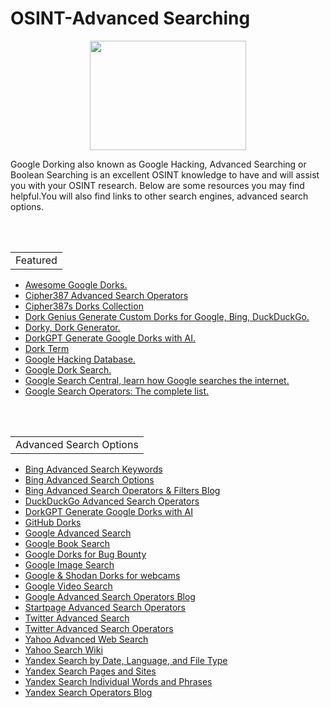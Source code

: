 # OSINT-Advanced Searching 
<p align="center">
  <img width="250" height="175" src="https://www.cqcore.uk/wp-content/uploads/2024/06/Screenshot-2024-06-13-122030.png">
</p>
<p>Google Dorking also known as Google Hacking, Advanced Searching or Boolean Searching is an excellent OSINT knowledge to have and will assist you with your OSINT research. Below are some resources you may find helpful.You will also find links to other search engines, advanced search options.</p>
<br></br>
<table>
    <tr>
        <td>Featured</td>
    </tr>
</table>
<ul>
    <li><a href="https://github.com/Tobee1406/Awesome-Google-Dorks">Awesome Google Dorks.</a></li>
    <li><a href="https://github.com/cipher387/Advanced-search-operators-list/">Cipher387 Advanced Search Operators</a></li>
    <li><a href="https://github.com/cipher387/Dorks-collections-list?ref=darkwebinformer.com">Cipher387s Dorks Collection</a></li>
    <li><a href="https://dorkgenius.com/#!">Dork Genius Generate Custom Dorks for Google, Bing, DuckDuckGo.</a></li>
    <li><a href="https://dork.bugbountyhunting.com/">Dorky, Dork Generator.</a></li>
    <li><a href="https://www.dorkgpt.com/">DorkGPT Generate Google Dorks with AI.</a></li>
    <li><a href="https://yogsec.github.io/DorkTerm/">Dork Term</a></li>
    <li><a href="https://www.exploit-db.com/google-hacking-database">Google Hacking Database.</a></li>
    <li><a href="https://dorksearch.com/">Google Dork Search.</a></li>
    <li><a href="https://developers.google.com/search/docs/crawling-indexing/indexable-file-types">Google Search Central, learn how Google searches the internet.</a></li>
    <li><a href="https://ahrefs.com/blog/google-advanced-search-operators/">Google Search Operators: The complete list.</a></li>
</ul>
<br></br>
<table>
    <tr>
        <td>Advanced Search Options</td>
    </tr>
</table>
<ul>
    <li><a href="https://support.microsoft.com/en-us/topic/advanced-search-keywords-ea595928-5d63-4a0b-9c6b-0b769865e78a">Bing Advanced Search Keywords</a></li>
    <li><a href="https://Advanced search keywordssupport.microsoft.com/en-us/topic/advanced-search-options-b92e25f1-0085-4271-bdf9-14aaea720930">Bing Advanced Search Options</a></li>
    <li><a href="https://seochatter.com/bing-advanced-search-operators-filters/">Bing Advanced Search Operators & Filters Blog</a></li>
    <li><a href="https://help.duckduckgo.com/duckduckgo-help-pages/results/syntax/">DuckDuckGo Advanced Search Operators</a></li>
    <li><a href="https://dorkgpt.com/">DorkGPT Generate Google Dorks with AI</a></li>
    <li><a href="https://github-dorks.vercel.app/">GitHub Dorks</a></li>
    <li><a href="https://www.google.com/advanced_search">Google Advanced Search</a></li>
    <li><a href="https://books.google.com/advanced_book_search">Google Book Search</a></li>
    <li><a href="https://taksec.github.io/google-dorks-bug-bounty/">Google Dorks for Bug Bounty</a></li>
    <li><a href="https://www.google.com/advanced_image_search">Google Image Search</a></li>
    <li><a href="https://github.com/ExploitXpErtz/WebCam-Google-Shodan-Dorks">Google & Shodan Dorks for webcams</a></li>
    <li><a href="https://www.google.com/advanced_video_search">Google Video Search</a></li>
    <li><a href="https://ahrefs.com/blog/google-advanced-search-operators/">Google Advanced Search Operators Blog</a></li>
    <li><a href="https://support.startpage.com/hc/en-us/articles/4521473758228-How-to-use-search-operators-Advanced-Search-">Startpage Advanced Search Operators</a></li>
    <li><a href="https://twitter.com/search-advanced?">Twitter Advanced Search</a></li>
    <li><a href="https://developer.twitter.com/en/docs/twitter-api/v1/rules-and-filtering/search-operators">Twitter Advanced Search Operators</a></li>
    <li><a href="https://search.yahoo.com//web/advanced">Yahoo Advanced Web Search</a></li>
    <li><a href="https://en.wikibooks.org/wiki/How_To_Search/Yahoo">Yahoo Search Wiki</a></li>
    <li><a href="https://yandex.com/support/search/query-language/search-operators.html">Yandex Search by Date, Language, and File Type</a></li>
    <Li><a href="https://yandex.com/support/search/query-language/qlanguage.html">Yandex Search Pages and Sites</a></Li>
    <li><a href="https://yandex.com/support/search/query-language/search-context.html">Yandex Search Individual Words and Phrases</a></li>
    <li><a href="https://seosly.com/blog/yandex-search-operators/">Yandex Search Operators Blog</a></li>
</ul>
